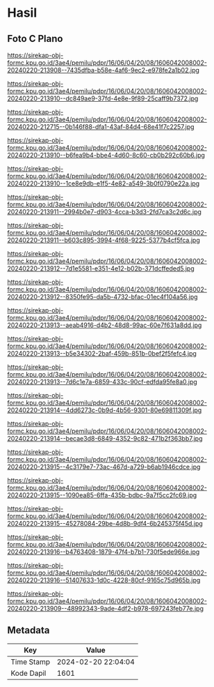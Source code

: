 # Hasil

## Foto C Plano

https://sirekap-obj-formc.kpu.go.id/3ae4/pemilu/pdpr/16/06/04/20/08/1606042008002-20240220-213908--7435dfba-b58e-4af6-9ec2-e978fe2a1b02.jpg

https://sirekap-obj-formc.kpu.go.id/3ae4/pemilu/pdpr/16/06/04/20/08/1606042008002-20240220-213910--dc849ae9-37fd-4e8e-9f89-25caff9b7372.jpg

https://sirekap-obj-formc.kpu.go.id/3ae4/pemilu/pdpr/16/06/04/20/08/1606042008002-20240220-212715--0b146f88-dfa1-43af-84d4-68e41f7c2257.jpg

https://sirekap-obj-formc.kpu.go.id/3ae4/pemilu/pdpr/16/06/04/20/08/1606042008002-20240220-213910--b6fea9b4-bbe4-4d60-8c60-cb0b292c60b6.jpg

https://sirekap-obj-formc.kpu.go.id/3ae4/pemilu/pdpr/16/06/04/20/08/1606042008002-20240220-213910--1ce8e9db-e1f5-4e82-a549-3b0f0790e22a.jpg

https://sirekap-obj-formc.kpu.go.id/3ae4/pemilu/pdpr/16/06/04/20/08/1606042008002-20240220-213911--2994b0e7-d903-4cca-b3d3-2fd7ca3c2d6c.jpg

https://sirekap-obj-formc.kpu.go.id/3ae4/pemilu/pdpr/16/06/04/20/08/1606042008002-20240220-213911--b603c895-3994-4f68-9225-5377b4cf5fca.jpg

https://sirekap-obj-formc.kpu.go.id/3ae4/pemilu/pdpr/16/06/04/20/08/1606042008002-20240220-213912--7d1e5581-e351-4e12-b02b-371dcffeded5.jpg

https://sirekap-obj-formc.kpu.go.id/3ae4/pemilu/pdpr/16/06/04/20/08/1606042008002-20240220-213912--8350fe95-da5b-4732-bfac-01ec4f104a56.jpg

https://sirekap-obj-formc.kpu.go.id/3ae4/pemilu/pdpr/16/06/04/20/08/1606042008002-20240220-213913--aeab4916-d4b2-48d8-99ac-60e7f631a8dd.jpg

https://sirekap-obj-formc.kpu.go.id/3ae4/pemilu/pdpr/16/06/04/20/08/1606042008002-20240220-213913--b5e34302-2baf-459b-851b-0bef2f5fefc4.jpg

https://sirekap-obj-formc.kpu.go.id/3ae4/pemilu/pdpr/16/06/04/20/08/1606042008002-20240220-213913--7d6c1e7a-6859-433c-90cf-edfda95fe8a0.jpg

https://sirekap-obj-formc.kpu.go.id/3ae4/pemilu/pdpr/16/06/04/20/08/1606042008002-20240220-213914--4dd6273c-0b9d-4b56-9301-80e69811309f.jpg

https://sirekap-obj-formc.kpu.go.id/3ae4/pemilu/pdpr/16/06/04/20/08/1606042008002-20240220-213914--becae3d8-6849-4352-9c82-471b2f363bb7.jpg

https://sirekap-obj-formc.kpu.go.id/3ae4/pemilu/pdpr/16/06/04/20/08/1606042008002-20240220-213915--4c3179e7-73ac-467d-a729-b6ab1946cdce.jpg

https://sirekap-obj-formc.kpu.go.id/3ae4/pemilu/pdpr/16/06/04/20/08/1606042008002-20240220-213915--1090ea85-6ffa-435b-bdbc-9a7f5cc2fc69.jpg

https://sirekap-obj-formc.kpu.go.id/3ae4/pemilu/pdpr/16/06/04/20/08/1606042008002-20240220-213915--45278084-29be-4d8b-9df4-6b245375f45d.jpg

https://sirekap-obj-formc.kpu.go.id/3ae4/pemilu/pdpr/16/06/04/20/08/1606042008002-20240220-213916--b4763408-1879-47f4-b7b1-730f5ede966e.jpg

https://sirekap-obj-formc.kpu.go.id/3ae4/pemilu/pdpr/16/06/04/20/08/1606042008002-20240220-213916--51407633-1d0c-4228-80cf-9165c75d965b.jpg

https://sirekap-obj-formc.kpu.go.id/3ae4/pemilu/pdpr/16/06/04/20/08/1606042008002-20240220-213909--48992343-9ade-4df2-b978-697243feb77e.jpg


## Metadata

| Key        | Value               |
| ---------- | ------------------- |
| Time Stamp | 2024-02-20 22:04:04 |
| Kode Dapil | 1601                |



